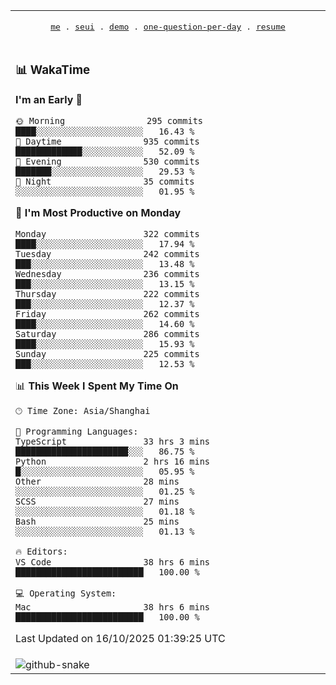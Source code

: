 
<div align="center">

<table>
<tr><td>
  <p align="center">
  <samp>
    <a href="https://github.com/seaeam/seaeam">me</a> .
    <a href="https://github.com/SeaMmMm/se-element">seui</a> .
    <a href="https://github.com/seaeam/project-demo">demo</a> .
    <a href="https://github.com/506-FETL/one-question-per-day">one-question-per-day</a> .
    <a href="https://github.com/506-FETL/resume">resume</a>
    
  </samp>
    </p>
</td></tr>

<tr><td>

### 📊 WakaTime

<!--START_SECTION:waka-->
**I'm an Early 🐤** 

```text
🌞 Morning                295 commits         ████░░░░░░░░░░░░░░░░░░░░░   16.43 % 
🌆 Daytime                935 commits         █████████████░░░░░░░░░░░░   52.09 % 
🌃 Evening                530 commits         ███████░░░░░░░░░░░░░░░░░░   29.53 % 
🌙 Night                  35 commits          ░░░░░░░░░░░░░░░░░░░░░░░░░   01.95 % 
```
📅 **I'm Most Productive on Monday** 

```text
Monday                   322 commits         ████░░░░░░░░░░░░░░░░░░░░░   17.94 % 
Tuesday                  242 commits         ███░░░░░░░░░░░░░░░░░░░░░░   13.48 % 
Wednesday                236 commits         ███░░░░░░░░░░░░░░░░░░░░░░   13.15 % 
Thursday                 222 commits         ███░░░░░░░░░░░░░░░░░░░░░░   12.37 % 
Friday                   262 commits         ████░░░░░░░░░░░░░░░░░░░░░   14.60 % 
Saturday                 286 commits         ████░░░░░░░░░░░░░░░░░░░░░   15.93 % 
Sunday                   225 commits         ███░░░░░░░░░░░░░░░░░░░░░░   12.53 % 
```


📊 **This Week I Spent My Time On** 

```text
🕑︎ Time Zone: Asia/Shanghai

💬 Programming Languages: 
TypeScript               33 hrs 3 mins       ██████████████████████░░░   86.75 % 
Python                   2 hrs 16 mins       █░░░░░░░░░░░░░░░░░░░░░░░░   05.95 % 
Other                    28 mins             ░░░░░░░░░░░░░░░░░░░░░░░░░   01.25 % 
SCSS                     27 mins             ░░░░░░░░░░░░░░░░░░░░░░░░░   01.18 % 
Bash                     25 mins             ░░░░░░░░░░░░░░░░░░░░░░░░░   01.13 % 

🔥 Editors: 
VS Code                  38 hrs 6 mins       █████████████████████████   100.00 % 

💻 Operating System: 
Mac                      38 hrs 6 mins       █████████████████████████   100.00 % 
```


 Last Updated on 16/10/2025 01:39:25 UTC
<!--END_SECTION:waka-->
</td></tr>

<tr><td>
  <img alt="github-snake" src="profile-snake-contrib/github-user-contribution.svg"/>
</td></tr>

</table>
